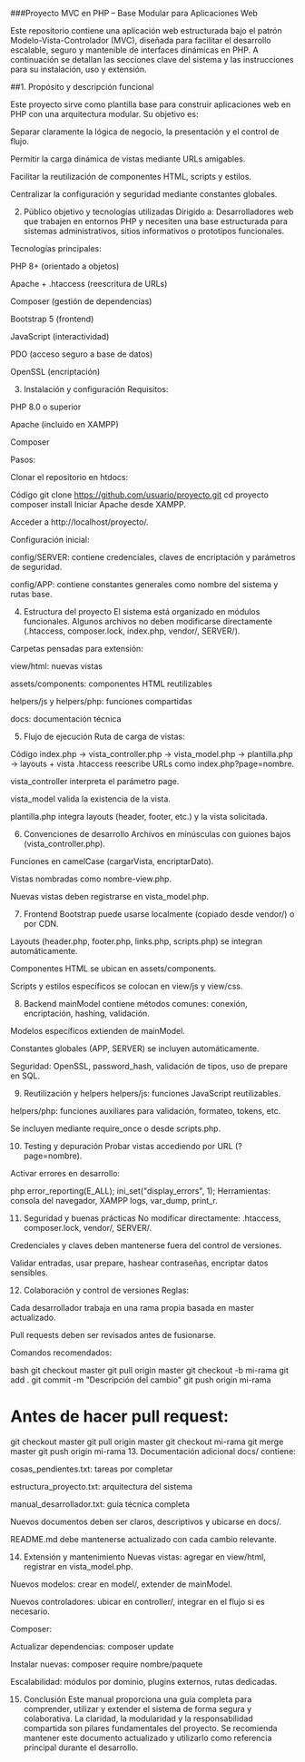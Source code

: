 ###Proyecto MVC en PHP – Base Modular para Aplicaciones Web

Este repositorio contiene una aplicación web estructurada bajo el patrón Modelo-Vista-Controlador (MVC), diseñada para facilitar el desarrollo escalable, seguro y mantenible de interfaces dinámicas en PHP. A continuación se detallan las secciones clave del sistema y las instrucciones para su instalación, uso y extensión.

##1. Propósito y descripción funcional

Este proyecto sirve como plantilla base para construir aplicaciones web en PHP con una arquitectura modular. Su objetivo es:

Separar claramente la lógica de negocio, la presentación y el control de flujo.

Permitir la carga dinámica de vistas mediante URLs amigables.

Facilitar la reutilización de componentes HTML, scripts y estilos.

Centralizar la configuración y seguridad mediante constantes globales.

2. Público objetivo y tecnologías utilizadas
Dirigido a: Desarrolladores web que trabajen en entornos PHP y necesiten una base estructurada para sistemas administrativos, sitios informativos o prototipos funcionales.

Tecnologías principales:

PHP 8+ (orientado a objetos)

Apache + .htaccess (reescritura de URLs)

Composer (gestión de dependencias)

Bootstrap 5 (frontend)

JavaScript (interactividad)

PDO (acceso seguro a base de datos)

OpenSSL (encriptación)

3. Instalación y configuración
Requisitos:

PHP 8.0 o superior

Apache (incluido en XAMPP)

Composer

Pasos:

Clonar el repositorio en htdocs:

Código
git clone https://github.com/usuario/proyecto.git
cd proyecto
composer install
Iniciar Apache desde XAMPP.

Acceder a http://localhost/proyecto/.

Configuración inicial:

config/SERVER: contiene credenciales, claves de encriptación y parámetros de seguridad.

config/APP: contiene constantes generales como nombre del sistema y rutas base.

4. Estructura del proyecto
El sistema está organizado en módulos funcionales. Algunos archivos no deben modificarse directamente (.htaccess, composer.lock, index.php, vendor/, SERVER/).

Carpetas pensadas para extensión:

view/html: nuevas vistas

assets/components: componentes HTML reutilizables

helpers/js y helpers/php: funciones compartidas

docs: documentación técnica

5. Flujo de ejecución
Ruta de carga de vistas:

Código
index.php → vista_controller.php → vista_model.php → plantilla.php → layouts + vista
.htaccess reescribe URLs como index.php?page=nombre.

vista_controller interpreta el parámetro page.

vista_model valida la existencia de la vista.

plantilla.php integra layouts (header, footer, etc.) y la vista solicitada.

6. Convenciones de desarrollo
Archivos en minúsculas con guiones bajos (vista_controller.php).

Funciones en camelCase (cargarVista, encriptarDato).

Vistas nombradas como nombre-view.php.

Nuevas vistas deben registrarse en vista_model.php.

7. Frontend
Bootstrap puede usarse localmente (copiado desde vendor/) o por CDN.

Layouts (header.php, footer.php, links.php, scripts.php) se integran automáticamente.

Componentes HTML se ubican en assets/components.

Scripts y estilos específicos se colocan en view/js y view/css.

8. Backend
mainModel contiene métodos comunes: conexión, encriptación, hashing, validación.

Modelos específicos extienden de mainModel.

Constantes globales (APP, SERVER) se incluyen automáticamente.

Seguridad: OpenSSL, password_hash, validación de tipos, uso de prepare en SQL.

9. Reutilización y helpers
helpers/js: funciones JavaScript reutilizables.

helpers/php: funciones auxiliares para validación, formateo, tokens, etc.

Se incluyen mediante require_once o desde scripts.php.

10. Testing y depuración
Probar vistas accediendo por URL (?page=nombre).

Activar errores en desarrollo:

php
error_reporting(E_ALL);
ini_set("display_errors", 1);
Herramientas: consola del navegador, XAMPP logs, var_dump, print_r.

11. Seguridad y buenas prácticas
No modificar directamente: .htaccess, composer.lock, vendor/, SERVER/.

Credenciales y claves deben mantenerse fuera del control de versiones.

Validar entradas, usar prepare, hashear contraseñas, encriptar datos sensibles.

12. Colaboración y control de versiones
Reglas:

Cada desarrollador trabaja en una rama propia basada en master actualizado.

Pull requests deben ser revisados antes de fusionarse.

Comandos recomendados:

bash
git checkout master
git pull origin master
git checkout -b mi-rama
git add .
git commit -m "Descripción del cambio"
git push origin mi-rama
# Antes de hacer pull request:
git checkout master
git pull origin master
git checkout mi-rama
git merge master
git push origin mi-rama
13. Documentación adicional
docs/ contiene:

cosas_pendientes.txt: tareas por completar

estructura_proyecto.txt: arquitectura del sistema

manual_desarrollador.txt: guía técnica completa

Nuevos documentos deben ser claros, descriptivos y ubicarse en docs/.

README.md debe mantenerse actualizado con cada cambio relevante.

14. Extensión y mantenimiento
Nuevas vistas: agregar en view/html, registrar en vista_model.php.

Nuevos modelos: crear en model/, extender de mainModel.

Nuevos controladores: ubicar en controller/, integrar en el flujo si es necesario.

Composer:

Actualizar dependencias: composer update

Instalar nuevas: composer require nombre/paquete

Escalabilidad: módulos por dominio, plugins externos, rutas dedicadas.

15. Conclusión
Este manual proporciona una guía completa para comprender, utilizar y extender el sistema de forma segura y colaborativa. La claridad, la modularidad y la responsabilidad compartida son pilares fundamentales del proyecto. Se recomienda mantener este documento actualizado y utilizarlo como referencia principal durante el desarrollo.